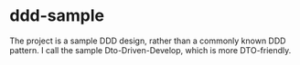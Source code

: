 # ddd-sample
The project is a sample DDD design, rather than a commonly known DDD pattern. 
I call the sample Dto-Driven-Develop, which is more DTO-friendly.